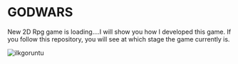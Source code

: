# GODWARS
New 2D Rpg game is loading....I will show you how I developed this game. If you follow this repository, you will see at which stage the game currently is. 

![ilkgoruntu](https://user-images.githubusercontent.com/71084430/229316298-ea4cd19d-bef2-4681-b552-71d4c9c31503.png)
